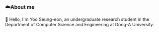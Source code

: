 ### ☁️About me
👋 Hello, I'm Yoo Seung-eon, an undergraduate research student in the Department of Computer Science and Engineering at Dong-A University.

<!--
![Main](https://img.shields.io/badge/-🍽_Main-lightgrey?style=flat-square)
![C++](https://img.shields.io/badge/-C++-000000?logo=c%2B%2B&style=flat)
![Python](https://img.shields.io/badge/-Python-blue?logo=python&logoColor=white)
[![Ubuntu](https://img.shields.io/badge/Ubuntu-E95420?logo=ubuntu&logoColor=white)](https://ubuntu.com/)
![Docker](https://img.shields.io/badge/-Docker-9cf?style=flat-square&logo=docker)
--!>


<!--
### 🛰️I'm interested in..
🌟 I'm deeply passionate about the fields of deep learning and signal processing. 
Exploring the intricate world of artificial intelligence and uncovering patterns in data is what drives me.
--!>

<!-- 
 ##Hi there! 👋

I'm [Your Name], a passionate software developer with a love for coding and problem-solving. Welcome to my GitHub profile!

## 🔭 I’m currently working on ...

I'm currently working on various projects to enhance my programming skills and explore new technologies. Check out my repositories to see what I've been up to!

## 🌱 I’m currently learning ...

I'm constantly learning and expanding my knowledge in different areas. Currently, I'm focusing on sharpening my skills in Python, JavaScript, and web development frameworks.

## 👯 I’m looking to collaborate on ...

I'm always open to collaborating on interesting projects. If you have any exciting ideas or need assistance with your project, feel free to reach out to me!

## 🤔 I’m looking for help with ...

If you have expertise in any of the technologies or frameworks I'm working on and would like to share your knowledge, I would greatly appreciate your help and guidance.

## 💬 Ask me about ...

If you have any questions about my projects, programming concepts, or anything else related to software development, feel free to ask! I'm always happy to help and share my knowledge.

## 📫 How to reach me: ...

You can reach me via email at [your@email.com](mailto:your@email.com) or connect with me on LinkedIn [here](https://www.linkedin.com/in/yourprofile/). I'm looking forward to hearing from you!

## 😄 Pronouns: ...

You can refer to me using the pronouns he/him.
 -->